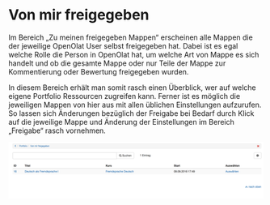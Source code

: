 # Von mir freigegeben

Im Bereich „Zu meinen freigegeben Mappen“ erscheinen alle Mappen die der
jeweilige OpenOlat User selbst freigegeben hat.  Dabei ist es egal welche
Rolle die Person in OpenOlat hat, um welche Art von Mappe es sich handelt und
ob die gesamte Mappe oder nur Teile der Mappe zur Kommentierung oder Bewertung
freigegeben wurden.  

In diesem Bereich erhält man somit rasch einen Überblick, wer auf welche
eigene Portfolio Ressourcen zugreifen kann.  Ferner ist es möglich die
jeweiligen Mappen von hier aus mit allen üblichen Einstellungen aufzurufen.
So lassen sich Änderungen bezüglich der Freigabe bei Bedarf durch Klick auf
die jeweilige Mappe und Änderung der Einstellungen im Bereich „Freigabe“ rasch
vornehmen.

![von_mir_freigegeben.png](assets/pf_vonmirfreigegeben_liste_DE.png)

  

